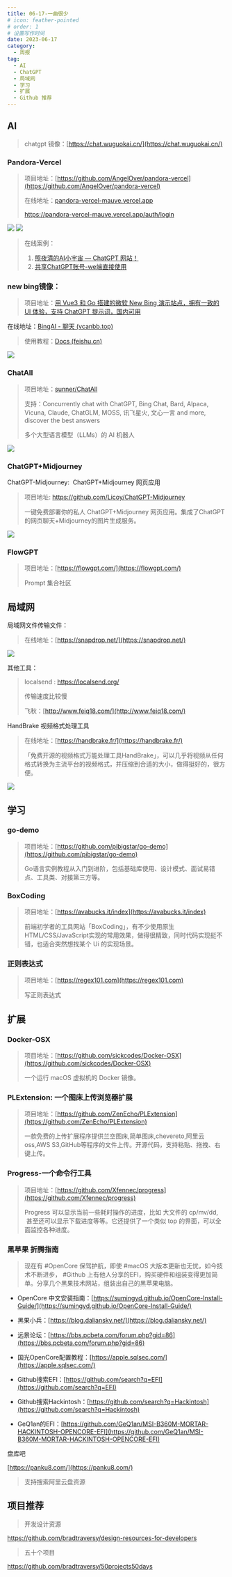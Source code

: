 ```yaml
---
title: 06-17-一曲很少
# icon: feather-pointed
# order: 1
# 设置写作时间
date: 2023-06-17
category:
  - 周报
tag:
  - AI
  - ChatGPT
  - 局域网
  - 学习
  - 扩展
  - Github 推荐
---
```


## AI

> chatgpt 镜像：[https://chat.wuguokai.cn/](https://chat.wuguokai.cn/)


### Pandora-Vercel

> 项目地址：[https://github.com/AngelOver/pandora-vercel](https://github.com/AngelOver/pandora-vercel)
> 
> 在线地址：[pandora-vercel-mauve.vercel.app](https://pandora-vercel-mauve.vercel.app/ "https://pandora-vercel-mauve.vercel.app")
> 
> https://pandora-vercel-mauve.vercel.app/auth/login

![](./assets/2023-06-15_11-26-50.png)
![](./assets/2023-06-15_11-33-34.png)

> 在线案例：
>1. [照夜清的AI小宇宙 — ChatGPT 网站！](http://chatgpt-site.zhaoyeqing.cn/#/home)
>2. [共享ChatGPT账号-we端直接使用](https://chat-shared2.zhile.io/)
> 


### new bing镜像：

> 项目地址：[用 Vue3 和 Go 搭建的微软 New Bing 演示站点，拥有一致的 UI 体验，支持 ChatGPT 提示词，国内可用](https://github.com/adams549659584/go-proxy-bingai)
> 
   在线地址：[BingAI - 聊天 (vcanbb.top)](https://bing.vcanbb.top/web/#/)
> 
> 使用教程：[Docs (feishu.cn)](https://pinqmsof0xj.feishu.cn/docx/QL4vd0kdhoB3nIx44x4cQDN3nKf)

![](./assets/2023-06-12_10-01-23.png)


### ChatAll

>  项目地址：[sunner/ChatAll](https://github.com/sunner/ChatALL)
>  
>  支持：Concurrently chat with ChatGPT, Bing Chat, Bard, Alpaca, Vicuna, Claude, ChatGLM, MOSS, 讯飞星火, 文心一言 and more, discover the best answers 
>  
>  多个大型语言模型（LLMs）的 AI 机器人

![](./assets/2023-06-15_11-02-37.png)


### ChatGPT+Midjourney 

ChatGPT-Midjourney:  ChatGPT+Midjourney 网页应用

>项目地址: https://github.com/Licoy/ChatGPT-Midjourney
>
> 一键免费部署你的私人 ChatGPT+Midjourney 网页应用。集成了ChatGPT的网页聊天+Midjourney的图片生成服务。

![](./assets/2023-06-15_11-07-31.png)

### FlowGPT
> 项目地址：[https://flowgpt.com/](https://flowgpt.com/)
> 
> Prompt 集合社区

## 局域网

局域网文件传输文件：

> 在线地址：[https://snapdrop.net/](https://snapdrop.net/)

![](./assets/2023-06-12_09-57-12.png)


其他工具：

> localsend : https://localsend.org/
> 
>  传输速度比较慢
>  
>  飞秋：[http://www.feiq18.com/](http://www.feiq18.com/)


HandBrake 视频格式处理工具

> 在线地址：[https://handbrake.fr/](https://handbrake.fr/)
> 
> 「免费开源的视频格式万能处理工具HandBrake」，可以几乎将视频从任何格式转换为主流平台的视频格式，并压缩到合适的大小，做得挺好的，很方便。

![](./assets/2023-06-15_11-09-37.png)

## 学习
### go-demo
> 项目地址：[https://github.com/pibigstar/go-demo](https://github.com/pibigstar/go-demo)
> 
> Go语言实例教程从入门到进阶，包括基础库使用、设计模式、面试易错点、工具类、对接第三方等。


### BoxCoding
> 项目地址：[https://avabucks.it/index](https://avabucks.it/index)
> 
> 前端初学者的工具网站「BoxCoding」，有不少使用原生HTML/CSS/JavaScript实现的常用效果，做得很精致，同时代码实现挺不错，也适合突然想找某个 Ui 的实现场景。

### 正则表达式

> 项目地址：[https://regex101.com](https://regex101.com)
> 
> 写正则表达式

## 扩展

### Docker-OSX
> 项目地址：[https://github.com/sickcodes/Docker-OSX](https://github.com/sickcodes/Docker-OSX)
> 
> 一个运行 macOS 虚拟机的 Docker 镜像。

### PLExtension: 一个图床上传浏览器扩展

> 项目地址：[https://github.com/ZenEcho/PLExtension](https://github.com/ZenEcho/PLExtension)
> 
> 一款免费的上传扩展程序提供兰空图床,简单图床,chevereto,阿里云oss,AWS S3,GitHub等程序的文件上传。开源代码，支持粘贴、拖拽、右键上传。

### Progress-一个命令行工具
> 项目地址：[https://github.com/Xfennec/progress](https://github.com/Xfennec/progress)
> 
> Progress 可以显示当前一些耗时操作的进度，比如 大文件的 cp/mv/dd,  甚至还可以显示下载进度等等。它还提供了一个类似 top 的界面，可以全面监控各种进度。


### 黑苹果 折腾指南

> 现在有 #OpenCore 保驾护航，即使 #macOS 大版本更新也无忧，如今技术不断进步， #Github 上有他人分享的EFI，购买硬件和组装变得更加简单。分享几个黑果技术网站，组装出自己的黑苹果电脑。

-   OpenCore 中文安装指南：[https://sumingyd.github.io/OpenCore-Install-Guide/](https://sumingyd.github.io/OpenCore-Install-Guide/)
    
-   黑果小兵：[https://blog.daliansky.net/](https://blog.daliansky.net/)
    
-   远景论坛：[https://bbs.pcbeta.com/forum.php?gid=86](https://bbs.pcbeta.com/forum.php?gid=86)
    
-   国光OpenCore配置教程：[https://apple.sqlsec.com/](https://apple.sqlsec.com/)
    
-   Github搜索EFI：[https://github.com/search?q=EFI](https://github.com/search?q=EFI)
    
-   Github搜索Hackintosh：[https://github.com/search?q=Hackintosh](https://github.com/search?q=Hackintosh)
    
-   GeQ1an的EFI：[https://github.com/GeQ1an/MSI-B360M-MORTAR-HACKINTOSH-OPENCORE-EFI](https://github.com/GeQ1an/MSI-B360M-MORTAR-HACKINTOSH-OPENCORE-EFI)


盘库吧

[https://panku8.com/](https://panku8.com/)
>支持搜索阿里云盘资源



## 项目推荐 

> 开发设计资源

https://github.com/bradtraversy/design-resources-for-developers


> 五十个项目

https://github.com/bradtraversy/50projects50days